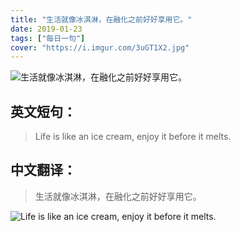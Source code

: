 ```yaml
---
title: "生活就像冰淇淋，在融化之前好好享用它。"
date: 2019-01-23
tags: ["每日一句"]
cover: "https://i.imgur.com/3uGT1X2.jpg"
---
```


![生活就像冰淇淋，在融化之前好好享用它。](https://i.imgur.com/SnUjpdL.jpg)

## 英文短句：
> Life is like an ice cream, enjoy it before it melts.

<!--more-->

## 中文翻译：
> 生活就像冰淇淋，在融化之前好好享用它。

![Life is like an ice cream, enjoy it before it melts.](https://i.imgur.com/4t4w5dg.jpg)

